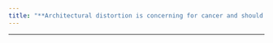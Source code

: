 ```yaml
---
title: "**Architectural distortion is concerning for cancer and should be biopsied unless there is a hx of trauma or surgery"
---
```

***

